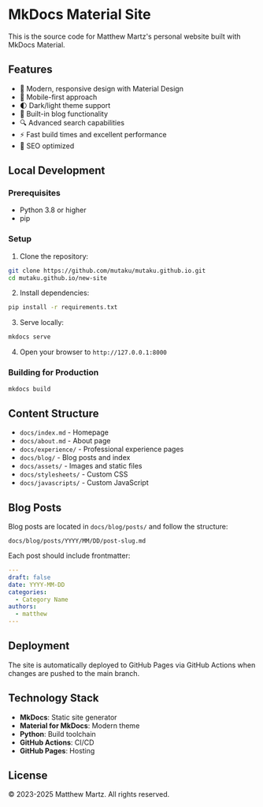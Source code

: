 # MkDocs Material Site

This is the source code for Matthew Martz's personal website built with MkDocs Material.

## Features

- 🎨 Modern, responsive design with Material Design
- 📱 Mobile-first approach
- 🌓 Dark/light theme support
- 📝 Built-in blog functionality
- 🔍 Advanced search capabilities
- ⚡ Fast build times and excellent performance
- 🎯 SEO optimized

## Local Development

### Prerequisites

- Python 3.8 or higher
- pip

### Setup

1. Clone the repository:
```bash
git clone https://github.com/mutaku/mutaku.github.io.git
cd mutaku.github.io/new-site
```

2. Install dependencies:
```bash
pip install -r requirements.txt
```

3. Serve locally:
```bash
mkdocs serve
```

4. Open your browser to `http://127.0.0.1:8000`

### Building for Production

```bash
mkdocs build
```

## Content Structure

- `docs/index.md` - Homepage
- `docs/about.md` - About page
- `docs/experience/` - Professional experience pages
- `docs/blog/` - Blog posts and index
- `docs/assets/` - Images and static files
- `docs/stylesheets/` - Custom CSS
- `docs/javascripts/` - Custom JavaScript

## Blog Posts

Blog posts are located in `docs/blog/posts/` and follow the structure:
```
docs/blog/posts/YYYY/MM/DD/post-slug.md
```

Each post should include frontmatter:
```yaml
---
draft: false
date: YYYY-MM-DD
categories:
  - Category Name
authors:
  - matthew
---
```

## Deployment

The site is automatically deployed to GitHub Pages via GitHub Actions when changes are pushed to the main branch.

## Technology Stack

- **MkDocs**: Static site generator
- **Material for MkDocs**: Modern theme
- **Python**: Build toolchain
- **GitHub Actions**: CI/CD
- **GitHub Pages**: Hosting

## License

© 2023-2025 Matthew Martz. All rights reserved.
